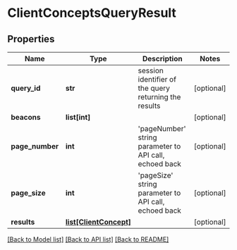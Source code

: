 # ClientConceptsQueryResult

## Properties
Name | Type | Description | Notes
------------ | ------------- | ------------- | -------------
**query_id** | **str** | session identifier of the query returning the results  | [optional] 
**beacons** | **list[int]** |  | [optional] 
**page_number** | **int** | &#39;pageNumber&#39; string parameter to API call, echoed back  | [optional] 
**page_size** | **int** | &#39;pageSize&#39; string parameter to API call, echoed back  | [optional] 
**results** | [**list[ClientConcept]**](ClientConcept.md) |  | [optional] 

[[Back to Model list]](../README.md#documentation-for-models) [[Back to API list]](../README.md#documentation-for-api-endpoints) [[Back to README]](../README.md)


